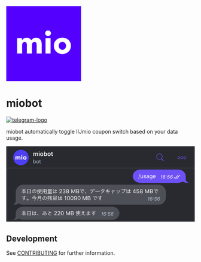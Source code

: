 <img src="./.github/mio.png" alt="logo" width="200" height="200" />

# miobot

[![telegram-logo](https://img.shields.io/badge/add_to-Telegram-2CA5E0?logo=telegram&style=flat-square)](https://t.me/mio_autobot)

miobot automatically toggle IIJmio coupon switch based on your data usage.

<img src="./.github/usage.png" alt="usage" />

## Development

See [CONTRIBUTING](./CONTRIBUTING.md) for further information.

